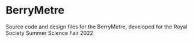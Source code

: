 # BerryMetre
Source code and design files for the BerryMetre, developed for the Royal Society Summer Science Fair 2022
